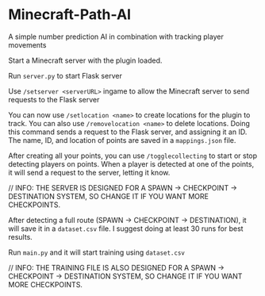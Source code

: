 # Minecraft-Path-AI
A simple number prediction AI in combination with tracking player movements

Start a Minecraft server with the plugin loaded.

Run `server.py` to start Flask server

Use `/setserver <serverURL>` ingame to allow the Minecraft server to send requests to the Flask server

You can now use `/setlocation <name>` to create locations for the plugin to track. You can also use `/removelocation <name>` to delete locations. Doing this command sends a request to the Flask server, and assigning it an ID. The name, ID, and location of points are saved in a `mappings.json` file.

After creating all your points, you can use `/togglecollecting` to start or stop detecting players on points. When a player is detected at one of the points, it will send a request to the server, letting it know. 

// INFO: THE SERVER IS DESIGNED FOR A SPAWN -> CHECKPOINT -> DESTINATION SYSTEM, SO CHANGE IT IF YOU WANT MORE CHECKPOINTS.

After detecting a full route (SPAWN -> CHECKPOINT -> DESTINATION), it will save it in a `dataset.csv` file. I suggest doing at least 30 runs for best results.

Run `main.py` and it will start training using `dataset.csv`

// INFO: THE TRAINING FILE IS ALSO DESIGNED FOR A SPAWN -> CHECKPOINT -> DESTINATION SYSTEM, SO CHANGE IT IF YOU WANT MORE CHECKPOINTS.
